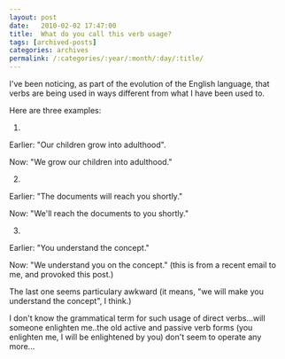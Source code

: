 ```yaml
---
layout: post
date:	2010-02-02 17:47:00
title:  What do you call this verb usage?
tags: [archived-posts]
categories: archives
permalink: /:categories/:year/:month/:day/:title/
---
```

I've been noticing, as part of the evolution of the English language, that verbs are being used in ways different from what I have been used to.

Here are three examples:

1.

Earlier: "Our children grow into adulthood".

Now: "We grow our children into adulthood."

2. 

Earlier: "The documents will reach you shortly."

Now: "We'll reach the documents to you shortly."


3.

Earlier: "You understand the concept."

Now: "We understand you on the concept." (this is from a recent email to me, and provoked this post.)

The last one seems particulary awkward (it means, "we will make you understand the concept", I think.) 

I don't know the grammatical term for such usage of direct verbs...will someone enlighten me..the old active and passive verb forms (you enlighten me, I will be enlightened by you) don't seem to operate any more...
